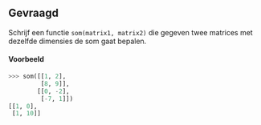## Gevraagd
Schrijf een functie `som(matrix1, matrix2)` die gegeven twee matrices met dezelfde dimensies de som gaat bepalen.

#### Voorbeeld

```python
>>> som([[1, 2], 
         [8, 9]],
        [[0, -2], 
         [-7, 1]])
[[1, 0],
 [1, 10]]
```